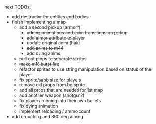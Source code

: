 next TODOs:
* ~~add destructor for entities and bodies~~
* finish implementing a map
  * add a second pickup (armor?)
    * ~~adding animations and anim transitions on pickup~~
    * ~~add armor attribute to player~~
    * ~~update original anim (hair)~~
    * ~~add anims to m44~~
    * add dying anims
  * ~~pull out props to separate sprites~~
  * ~~make m16 burst fire~~
  * refactor sprites to use string manipulation based on status of the player
  * fix sprite/aabb size for players
  * remove old props from bg sprite
  * add all props that are needed for 1st map
  * add another weapon (shotgun?)
  * fix players running into their own bullets
  * fix dying animation
  * implement reloading / ammo count
* add crouching and 360 deg aiming
